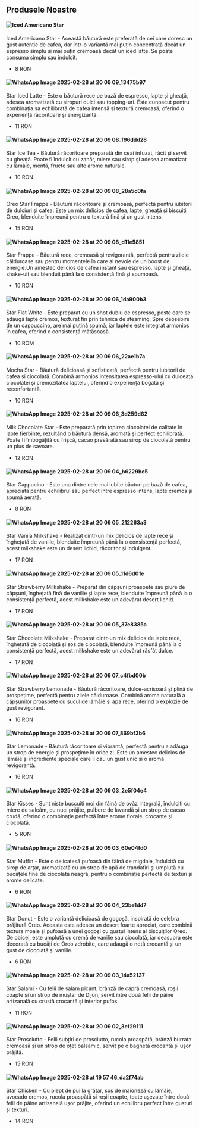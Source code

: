 

## Produsele Noastre                

#### ![Iced Americano Star](https://github.com/user-attachments/assets/8ccb18f1-68e0-483c-a30b-059f7d91c90f) 

Iced Americano Star   - Această băutură este preferată de cei care doresc un gust autentic de cafea, dar într-o variantă mai puțin concentrată decât un espresso simplu și mai puțin cremoasă decât un iced latte. Se poate consuma simplu sau îndulcit.
  - 8 RON

#### ![WhatsApp Image 2025-02-28 at 20 09 09_13475b97](https://github.com/user-attachments/assets/bb0f5bd4-5d6c-45e8-b447-f2ba16e403a4)
Star Iced Latte    - Este o băutură rece pe bază de espresso, lapte și gheață, adesea aromatizată cu siropuri dulci sau topping-uri. Este cunoscut pentru combinația sa echilibrată de cafea intensă și textură cremoasă, oferind o experiență răcoritoare și energizantă.
  - 11 RON

#### ![WhatsApp Image 2025-02-28 at 20 09 08_f96ddd28](https://github.com/user-attachments/assets/d390428e-3efd-46b2-b927-c755cb664168)
Star Ice Tea  - Băutură răcoritoare preparată din ceai infuzat, răcit și servit cu gheață. Poate fi îndulcit cu zahăr, miere sau sirop și adesea aromatizat cu lămâie, mentă, fructe sau alte arome naturale.
  - 10 RON

#### ![WhatsApp Image 2025-02-28 at 20 09 08_28a5c0fa](https://github.com/user-attachments/assets/1c5bea30-3d2f-4889-a5a1-8d754b0f4c5d)
Oreo Star Frappe - Băutură răcoritoare și cremoasă, perfectă pentru iubitorii de dulciuri și cafea. Este un mix delicios de cafea, lapte, gheață și biscuiți Oreo, blenduite împreună pentru o textură fină și un gust intens.
  - 15 RON

#### ![WhatsApp Image 2025-02-28 at 20 09 08_d11e5851](https://github.com/user-attachments/assets/fc1594d4-4260-4be3-9078-4554d22fe95c)
Star Frappe - Băutură rece, cremoasă și revigorantă, perfectă pentru zilele călduroase sau pentru momentele în care ai nevoie de un boost de energie.Un amestec delicios de cafea instant sau espresso, lapte și gheață, shake-uit sau blenduit până la o consistență fină și spumoasă.
  - 10 RON

#### ![WhatsApp Image 2025-02-28 at 20 09 06_1da900b3](https://github.com/user-attachments/assets/66e9f041-ffb5-4f9e-9831-eed66b349702)
Star Flat White - Este preparat cu un shot dublu de espresso, peste care se adaugă lapte cremos, texturat fin prin tehnica de steaming. Spre deosebire de un cappuccino, are mai puțină spumă, iar laptele este integrat armonios în cafea, oferind o consistență mătăsoasă.
  - 10 ROM
    
#### ![WhatsApp Image 2025-02-28 at 20 09 06_22ae1b7a](https://github.com/user-attachments/assets/7e5199bc-e8d5-4ed2-b8be-cb1dd54be67f)
Mocha Star - Băutură delicioasă și sofisticată, perfectă pentru iubitorii de cafea și ciocolată. Combină armonios intensitatea espresso-ului cu dulceața ciocolatei și cremozitatea laptelui, oferind o experiență bogată și reconfortantă.
  - 10 RON

#### ![WhatsApp Image 2025-02-28 at 20 09 06_3d259d62](https://github.com/user-attachments/assets/e01c0cd0-c28e-438c-9b8a-cd29bf11b4f6)
Milk Chocolate Star - Este preparată prin topirea ciocolatei de calitate în lapte fierbinte, rezultând o băutură densă, aromată și perfect echilibrată. Poate fi îmbogățită cu frișcă, cacao presărată sau sirop de ciocolată pentru un plus de savoare.
  - 12 RON

#### ![WhatsApp Image 2025-02-28 at 20 09 04_b6229bc5](https://github.com/user-attachments/assets/0a48cd0f-38c1-4714-82c9-c84599a5c9ed)
Star Cappucino - Este una dintre cele mai iubite băuturi pe bază de cafea, apreciată pentru echilibrul său perfect între espresso intens, lapte cremos și spumă aerată.
  - 8 RON

#### ![WhatsApp Image 2025-02-28 at 20 09 05_212263a3](https://github.com/user-attachments/assets/e02f9c5e-9c36-4945-a067-16e0b82862f8)
Star Vanila Milkshake - Realizat dintr-un mix delicios de lapte rece și înghețată de vanilie, blenduite împreună până la o consistență perfectă, acest milkshake este un desert lichid, răcoritor și indulgent.
  - 17 RON

#### ![WhatsApp Image 2025-02-28 at 20 09 05_11d6d01e](https://github.com/user-attachments/assets/af97ecda-16cb-41f8-8644-97f7872c3280)
Star Strawberry Milkshake - Preparat din căpșuni proaspete sau piure de căpșuni, înghețată fină de vanilie și lapte rece, blenduite împreună până la o consistență perfectă, acest milkshake este un adevărat desert lichid. 
  - 17 RON

#### ![WhatsApp Image 2025-02-28 at 20 09 05_37e8385a](https://github.com/user-attachments/assets/1f3bf6b0-2cb3-488e-adbb-cf0ca0a0d58e)
Star Chocolate Milkshake - Preparat dintr-un mix delicios de lapte rece, înghețată de ciocolată și sos de ciocolată, blenduite împreună până la o consistență perfectă, acest milkshake este un adevărat răsfăț dulce. 
  - 17 RON

#### ![WhatsApp Image 2025-02-28 at 20 09 07_c4fbd00b](https://github.com/user-attachments/assets/2a25529c-7292-4353-a554-948cfa9e6524)
Star Strawberry Lemonade - Băutură răcoritoare, dulce-acrișoară și plină de prospețime, perfectă pentru zilele călduroase. Combină aroma naturală a căpșunilor proaspete cu sucul de lămâie și apa rece, oferind o explozie de gust revigorant.
  - 16 RON

#### ![WhatsApp Image 2025-02-28 at 20 09 07_869bf3b6](https://github.com/user-attachments/assets/c1aa2ba6-ff9a-4fc4-b8b1-ac4668e10597)
Star Lemonade - Băutură răcoritoare și vibrantă, perfectă pentru a adăuga un strop de energie și prospețime în orice zi. Este un amestec delicios de lămâie și ingrediente speciale care îi dau un gust unic și o aromă revigorantă.
  - 16 RON

#### ![WhatsApp Image 2025-02-28 at 20 09 03_2e5f04e4](https://github.com/user-attachments/assets/a8134f35-50a3-44b7-abfb-741de74b9654)
Star Kisses - Sunt niste buscuiti moi din făină de ovăz integrală, îndulciti cu miere de salcâm, cu nuci prăjite, pulbere de lavandă și un strop de cacao crudă, oferind o combinație perfectă între arome florale, crocante și ciocolată.
  - 5 RON

#### ![WhatsApp Image 2025-02-28 at 20 09 03_60e04fd0](https://github.com/user-attachments/assets/9fbcf41f-4612-4ce1-90de-5ad1a4bb55a9)
Star Muffin - Este o delicatesă pufoasă din făină de migdale, îndulcită cu sirop de arțar, aromatizată cu un strop de apă de trandafiri și umplută cu bucățele fine de ciocolată neagră, pentru o combinație perfectă de texturi și arome delicate.
  - 6 RON
    
#### ![WhatsApp Image 2025-02-28 at 20 09 04_23be1dd7](https://github.com/user-attachments/assets/d03c0279-9558-4ba7-8bc7-618e5056928a)
Star Donut - Este o variantă delicioasă de gogoșă, inspirată de celebra prăjitură Oreo. Aceasta este adesea un desert foarte apreciat, care combină textura moale și pufoasă a unei gogoși cu gustul intens al biscuiților Oreo. De obicei, este umplută cu cremă de vanilie sau ciocolată, iar deasupra este decorată cu bucăți de Oreo zdrobite, care adaugă o notă crocantă și un gust de ciocolată și vanilie.
  - 6 RON
    
#### ![WhatsApp Image 2025-02-28 at 20 09 03_14a52137](https://github.com/user-attachments/assets/ea0c4640-2580-445e-976e-b0e58770277b)
Star Salami - Cu felii de salam picant, brânză de capră cremoasă, roșii coapte și un strop de muștar de Dijon, servit între două felii de pâine artizanală cu crustă crocantă și interior pufos.
  - 11 RON
    
#### ![WhatsApp Image 2025-02-28 at 20 09 02_3ef29111](https://github.com/user-attachments/assets/ada211b9-1e81-41c2-9306-84d48b9a4b14)
Star Prosciutto - Felii subțiri de prosciutto, rucola proaspătă, brânză burrata cremoasă și un strop de oțet balsamic, servit pe o baghetă crocantă și ușor prăjită.
  - 15 RON

#### ![WhatsApp Image 2025-02-28 at 19 57 46_da2f74ab](https://github.com/user-attachments/assets/cfac51ed-4d2c-43fd-baad-deca2ffaf8e6)
Star Chicken - Cu piept de pui la grătar, sos de maioneză cu lămâie, avocado cremos, rucola proaspătă și roșii coapte, toate așezate între două felii de pâine artizanală ușor prăjite, oferind un echilibru perfect între gusturi și texturi.
  - 14 RON

























      
